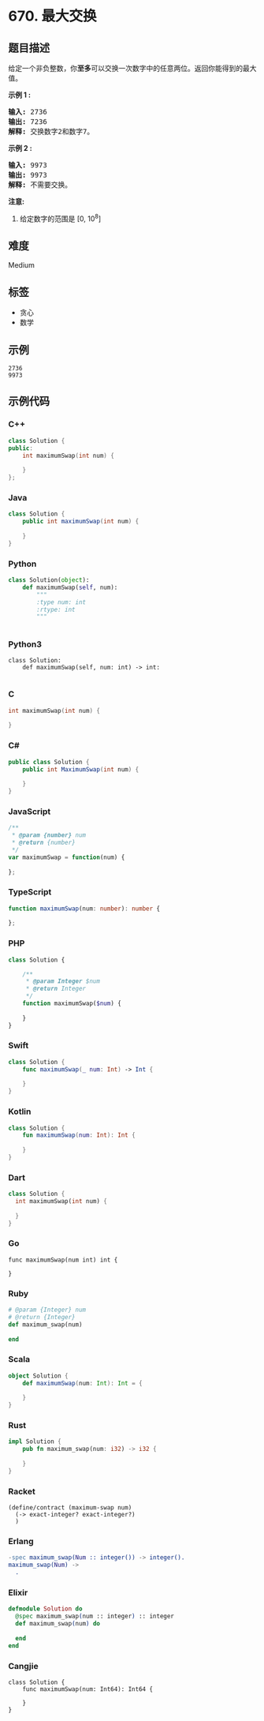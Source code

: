 # 670. 最大交换

## 题目描述

<p>给定一个非负整数，你<strong>至多</strong>可以交换一次数字中的任意两位。返回你能得到的最大值。</p>

<p><strong>示例 1 :</strong></p>

<pre>
<strong>输入:</strong> 2736
<strong>输出:</strong> 7236
<strong>解释:</strong> 交换数字2和数字7。
</pre>

<p><strong>示例 2 :</strong></p>

<pre>
<strong>输入:</strong> 9973
<strong>输出:</strong> 9973
<strong>解释:</strong> 不需要交换。
</pre>

<p><strong>注意:</strong></p>

<ol>
	<li>给定数字的范围是&nbsp;[0, 10<sup>8</sup>]</li>
</ol>


## 难度

Medium

## 标签

- 贪心
- 数学

## 示例

```
2736
9973
```

## 示例代码

### C++

```cpp
class Solution {
public:
    int maximumSwap(int num) {
        
    }
};
```

### Java

```java
class Solution {
    public int maximumSwap(int num) {
        
    }
}
```

### Python

```python
class Solution(object):
    def maximumSwap(self, num):
        """
        :type num: int
        :rtype: int
        """
        
```

### Python3

```python3
class Solution:
    def maximumSwap(self, num: int) -> int:
        
```

### C

```c
int maximumSwap(int num) {
    
}
```

### C#

```csharp
public class Solution {
    public int MaximumSwap(int num) {
        
    }
}
```

### JavaScript

```javascript
/**
 * @param {number} num
 * @return {number}
 */
var maximumSwap = function(num) {
    
};
```

### TypeScript

```typescript
function maximumSwap(num: number): number {
    
};
```

### PHP

```php
class Solution {

    /**
     * @param Integer $num
     * @return Integer
     */
    function maximumSwap($num) {
        
    }
}
```

### Swift

```swift
class Solution {
    func maximumSwap(_ num: Int) -> Int {
        
    }
}
```

### Kotlin

```kotlin
class Solution {
    fun maximumSwap(num: Int): Int {
        
    }
}
```

### Dart

```dart
class Solution {
  int maximumSwap(int num) {
    
  }
}
```

### Go

```golang
func maximumSwap(num int) int {
    
}
```

### Ruby

```ruby
# @param {Integer} num
# @return {Integer}
def maximum_swap(num)
    
end
```

### Scala

```scala
object Solution {
    def maximumSwap(num: Int): Int = {
        
    }
}
```

### Rust

```rust
impl Solution {
    pub fn maximum_swap(num: i32) -> i32 {
        
    }
}
```

### Racket

```racket
(define/contract (maximum-swap num)
  (-> exact-integer? exact-integer?)
  )
```

### Erlang

```erlang
-spec maximum_swap(Num :: integer()) -> integer().
maximum_swap(Num) ->
  .
```

### Elixir

```elixir
defmodule Solution do
  @spec maximum_swap(num :: integer) :: integer
  def maximum_swap(num) do
    
  end
end
```

### Cangjie

```cangjie
class Solution {
    func maximumSwap(num: Int64): Int64 {

    }
}
```

